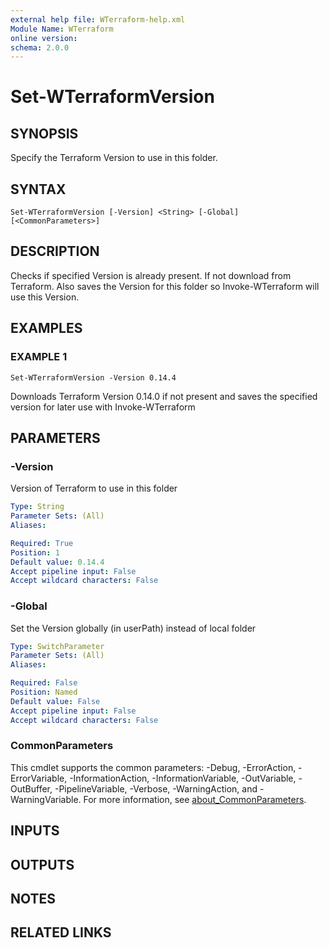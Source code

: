 ```yaml
---
external help file: WTerraform-help.xml
Module Name: WTerraform
online version:
schema: 2.0.0
---
```


# Set-WTerraformVersion

## SYNOPSIS
Specify the Terraform Version to use in this folder.

## SYNTAX

```
Set-WTerraformVersion [-Version] <String> [-Global] [<CommonParameters>]
```

## DESCRIPTION
Checks if specified Version is already present.
If not download from Terraform.
Also saves the Version for this folder so Invoke-WTerraform will use this Version.

## EXAMPLES

### EXAMPLE 1
```
Set-WTerraformVersion -Version 0.14.4
```

Downloads Terraform Version 0.14.0 if not present and saves the specified version for later use with Invoke-WTerraform

## PARAMETERS

### -Version
Version of Terraform to use in this folder

```yaml
Type: String
Parameter Sets: (All)
Aliases:

Required: True
Position: 1
Default value: 0.14.4
Accept pipeline input: False
Accept wildcard characters: False
```

### -Global
Set the Version globally (in userPath) instead of local folder

```yaml
Type: SwitchParameter
Parameter Sets: (All)
Aliases:

Required: False
Position: Named
Default value: False
Accept pipeline input: False
Accept wildcard characters: False
```

### CommonParameters
This cmdlet supports the common parameters: -Debug, -ErrorAction, -ErrorVariable, -InformationAction, -InformationVariable, -OutVariable, -OutBuffer, -PipelineVariable, -Verbose, -WarningAction, and -WarningVariable. For more information, see [about_CommonParameters](http://go.microsoft.com/fwlink/?LinkID=113216).

## INPUTS

## OUTPUTS

## NOTES

## RELATED LINKS
